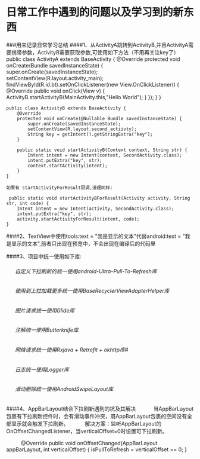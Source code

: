 # 日常工作中遇到的问题以及学习到的新东西
###用来记录日常学习总结
####1、从ActivityA跳转到ActivityB,并且ActivityA需要携带参数，ActivityB需要获取参数,可使用如下方法（不用再关注key了）
    public class ActivityA extends BaseActivity {
        @Override
        protected void onCreate(Bundle savedInstanceState) {
            super.onCreate(savedInstanceState);
            setContentView(R.layout.activity_main);
            findViewById(R.id.bt).setOnClickListener(new View.OnClickListener() {
                @Override
                public void onClick(View v) {
                    ActivityB.startActivityB(MainActivity.this,"Hello World");
                }
            });
        }
    }
    
    public class ActivityB extends BaseActivity {
        @Override
        protected void onCreate(@Nullable Bundle savedInstanceState) {
            super.onCreate(savedInstanceState);
            setContentView(R.layout.second_actiivty);
            String key = getIntent().getStringExtra("key");
        }

        public static void startActivityB(Context context, String str) {
            Intent intent = new Intent(context, SecondActivity.class);
            intent.putExtra("key", str);
            context.startActivity(intent);
        }
    }
    
    如果有 startActivityForResult回调,道理同样:
    
     public static void startActivityBForResult(Activity activity, String str, int code) {
        Intent intent = new Intent(activity, SecondActivity.class);
        intent.putExtra("key", str);
        activity.startActivityForResult(intent, code);
    }
    
####2、TextView中使用tools:text = "我是显示的文本"代替android:text = "我是显示的文本",前者只出现在预览中，不会出现在编译后的代码里

####3、项目中统一使用如下库: 
######       自定义下拉刷新的统一使用android-Ultra-Pull-To-Refresh库
######       使用到上拉加载更多统一使用BaseRecyclerViewAdapterHelper库
######       图片请求统一使用Glide库
######       注解统一使用Butterknife库
######       网络请求统一使用Rxjava + Retrofit + okhttp库#
######       日志统一使用Logger库
######       滑动删除统一使用AndroidSwipeLayout库

####4、AppBarLayout结合下拉刷新遇到的坑及其解决
            当AppBarLayout包裹有下拉刷新控件时，会有滑动事件冲突，既AppBarLayout包裹的空间没有全部显示就会触发下拉刷新。
            解决方案：监听AppBarLayout的OnOffsetChangedListener，当verticalOffset=0时设置可下拉刷新。
            
            @Override
            public void onOffsetChanged(AppBarLayout appBarLayout, int verticalOffset) {
                    isPullToRefresh = verticalOffset == 0;
            }
